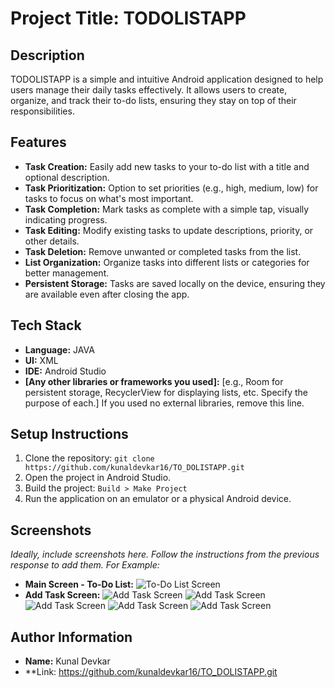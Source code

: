 # Project Title: TODOLISTAPP

## Description

TODOLISTAPP is a simple and intuitive Android application designed to help users manage their daily tasks effectively.  It allows users to create, organize, and track their to-do lists, ensuring they stay on top of their responsibilities.

## Features

*   **Task Creation:** Easily add new tasks to your to-do list with a title and optional description.
*   **Task Prioritization:**  Option to set priorities (e.g., high, medium, low) for tasks to focus on what's most important.
*   **Task Completion:** Mark tasks as complete with a simple tap, visually indicating progress.
*   **Task Editing:** Modify existing tasks to update descriptions, priority, or other details.
*   **Task Deletion:** Remove unwanted or completed tasks from the list.
*   **List Organization:** Organize tasks into different lists or categories for better management.
*   **Persistent Storage:** Tasks are saved locally on the device, ensuring they are available even after closing the app.

## Tech Stack

*   **Language:** JAVA 
*   **UI:** XML
*   **IDE:** Android Studio
*   **[Any other libraries or frameworks you used]:** [e.g., Room for persistent storage, RecyclerView for displaying lists, etc. Specify the purpose of each.]  If you used no external libraries, remove this line.

## Setup Instructions

1.  Clone the repository: `git clone https://github.com/kunaldevkar16/TO_DOLISTAPP.git`
2.  Open the project in Android Studio.
3.  Build the project: `Build > Make Project`
4.  Run the application on an emulator or a physical Android device.

## Screenshots

*Ideally, include screenshots here.  Follow the instructions from the previous response to add them. For Example:*

*   **Main Screen - To-Do List:**
    ![To-Do List Screen](https://github.com/kunaldevkar16/TO_DOLISTAPP/blob/main/one.png)
*   **Add Task Screen:**
    ![Add Task Screen](https://github.com/kunaldevkar16/TO_DOLISTAPP/blob/main/two.png)
    ![Add Task Screen](https://github.com/kunaldevkar16/TO_DOLISTAPP/blob/main/three.png)
    ![Add Task Screen](https://github.com/kunaldevkar16/TO_DOLISTAPP/blob/main/four.png)
    ![Add Task Screen](https://github.com/kunaldevkar16/TO_DOLISTAPP/blob/main/five.png)
    ![Add Task Screen](https://github.com/kunaldevkar16/TO_DOLISTAPP/blob/main/six.png)

## Author Information

*   **Name:** Kunal Devkar 
*   **Link: https://github.com/kunaldevkar16/TO_DOLISTAPP.git

